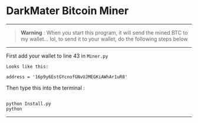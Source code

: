 # DarkMater Bitcoin Miner
----


> **Warning**
>  : When you start this program, it will send the mined BTC to my wallet... lol, to send it to your wallet, do the following steps below




---

First add your wallet to line 43 in ```Miner.py```
```
Looks like this: 

address = '16p9y6EstGYcnofGNvUJMEGKiAWhAr1uR8' 

```

Then type this into the terminal : 
```

python Install.py
python 

``` 
---
